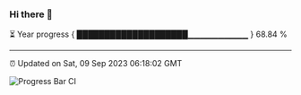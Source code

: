 ### Hi there 👋

⏳ Year progress { ████████████████████▁▁▁▁▁▁▁▁▁▁ } 68.84 %

---

⏰ Updated on Sat, 09 Sep 2023 06:18:02 GMT

![Progress Bar CI](https://github.com/liununu/liununu/workflows/Progress%20Bar%20CI/badge.svg)
